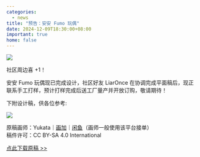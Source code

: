 ```yaml
---
categories:
  - news
title: "预告：安安 Fumo 玩偶"
date: 2024-12-09T18:30:00+08:00
important: true
home: false
---
```

![](/assets/news/AnAn-fumo-badge.png)

社区周边喜 +1！

安安 Fumo 玩偶现已完成设计，社区好友 LiarOnce 在协调完成平面稿后，现正联系手工打样，预计打样完成后送工厂量产并开放订购，敬请期待！

下附设计稿，供各位参考:

![](/assets/news/AnAn-fumo-design.png)

原稿画师：Yukata｜[画加](https://huajia.163.com/main/profile/LBpmxjyE)｜[闲鱼](https://m.tb.cn/h.TegyiGv?tk=zBfT3w1AVmz)（画师一般使用该平台接单）   
稿件许可：CC BY-SA 4.0 International

[点此下载原稿 >>](https://repo.aosc.io/mascots/fumo.zip)
